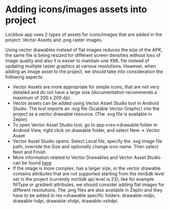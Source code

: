 # Adding icons/images assets into project

Lockbox app uses 2 types of assets for icons/images that are added in the project: Vector Assets and .png raster images. 

Using vector drawables instead of flat images reduces the size of the APK, the same file is being resized for different screen densities without loss of image quality and also it is easier to maintain one XML file instead of updating multiple raster graphics at various resolutions.
However, when adding an image asset to the project, we should take into consideration the following aspects:

- Vector Assets are more appropriate for simple icons, that are not very detailed and do not have a large size (documentation recommends a maximum of 200 x 200 dp). 
- Vector assets can be added using Vector Asset Studio tool in Android Studio. The tool imports an .svg file (Scalable Vector Graphic) into the project as a vector drawable resource. (The .svg file is available in Zeplin)
- To open Vector Asset Studio tool, go to app->res->drawable folder in Android View, right click on drawable folder, and select New -> Vector Asset
- Vector Asset Studio opens. Select Local file, specify the .svg image file path, override the Size and optionally change icon name. Then select Next and Finish
- More information related to Vector Drawables and Vector Asset Studio can be found [here](https://developer.android.com/studio/write/vector-asset-studio)
- If the image is more complex, has a larger size, or the vector drawable contains attributes that are not supported starting from the minSdk level set in the project (currently minSdk api level is 23), like for example fillType or gradient attributes, we should consider adding flat images for different resolutions. The .png files are also available in Zeplin and they have to be added in res->drawable specific folders: drawable-mdpi, drawable-hdpi, drawable-xhdpi, drawable-xxhdpi.

